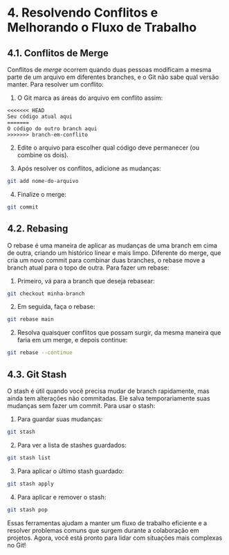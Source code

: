 # 4. Resolvendo Conflitos e Melhorando o Fluxo de Trabalho

## 4.1. Conflitos de Merge
Conflitos de *merge* ocorrem quando duas pessoas modificam a mesma parte de um arquivo em diferentes branches, e o Git não sabe qual versão manter. Para resolver um conflito:

1. O Git marca as áreas do arquivo em conflito assim:

```plaintext
<<<<<<< HEAD
Seu código atual aqui
=======
O código do outro branch aqui
>>>>>>> branch-em-conflito
```

2. Edite o arquivo para escolher qual código deve permanecer (ou combine os dois).

3. Após resolver os conflitos, adicione as mudanças:

```bash
git add nome-do-arquivo
````

4. Finalize o merge:

```bash
git commit
```

## 4.2. Rebasing

O rebase é uma maneira de aplicar as mudanças de uma branch em cima de outra, criando um histórico linear e mais limpo. Diferente do merge, que cria um novo commit para combinar duas branches, o rebase move a branch atual para o topo de outra. Para fazer um rebase:

1. Primeiro, vá para a branch que deseja rebasear:

```bash
git checkout minha-branch
```
2. Em seguida, faça o rebase:

```bash
git rebase main
```

2. Resolva quaisquer conflitos que possam surgir, da mesma maneira que faria em um merge, e depois continue:

```bash
git rebase --continue
```

## 4.3. Git Stash

O stash é útil quando você precisa mudar de branch rapidamente, mas ainda tem alterações não commitadas. Ele salva temporariamente suas mudanças sem fazer um commit. Para usar o stash:

1. Para guardar suas mudanças:

```bash
git stash
```

2. Para ver a lista de stashes guardados:

```bash
git stash list
```

3. Para aplicar o último stash guardado:

```bash
git stash apply
```

4. Para aplicar e remover o stash:

```bash
git stash pop
```

Essas ferramentas ajudam a manter um fluxo de trabalho eficiente e a resolver problemas comuns que surgem durante a colaboração em projetos. Agora, você está pronto para lidar com situações mais complexas no Git!


